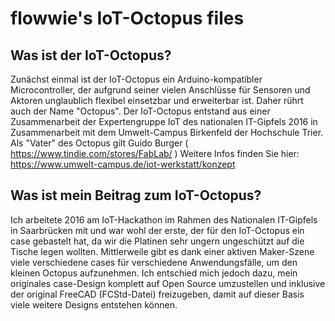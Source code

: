 # flowwie's IoT-Octopus files
## Was ist der IoT-Octopus?
Zunächst einmal ist der IoT-Octopus ein Arduino-kompatibler Microcontroller, der aufgrund seiner vielen Anschlüsse für Sensoren und Aktoren unglaublich flexibel einsetzbar und erweiterbar ist. Daher rührt auch der Name "Octopus".
Der IoT-Octopus entstand aus einer Zusammenarbeit der Expertengruppe IoT des nationalen IT-Gipfels 2016 in Zusammenarbeit mit dem Umwelt-Campus Birkenfeld der Hochschule Trier. Als "Vater" des Octopus gilt Guido Burger ( https://www.tindie.com/stores/FabLab/ )
Weitere Infos finden Sie hier:
https://www.umwelt-campus.de/iot-werkstatt/konzept

## Was ist mein Beitrag zum IoT-Octopus?
Ich arbeitete 2016 am IoT-Hackathon im Rahmen des Nationalen IT-Gipfels in Saarbrücken mit und war wohl der erste, der für den IoT-Octopus ein case gebastelt hat, da wir die Platinen sehr ungern ungeschützt auf die Tische legen wollten. Mittlerweile gibt es dank einer aktiven Maker-Szene viele verschiedene cases für verschiedene Anwendungsfälle, um den kleinen Octopus aufzunehmen.
Ich entschied mich jedoch dazu, mein originales case-Design komplett auf Open Source umzustellen und inklusive der original FreeCAD (FCStd-Datei) freizugeben, damit auf dieser Basis viele weitere Designs entstehen können.


